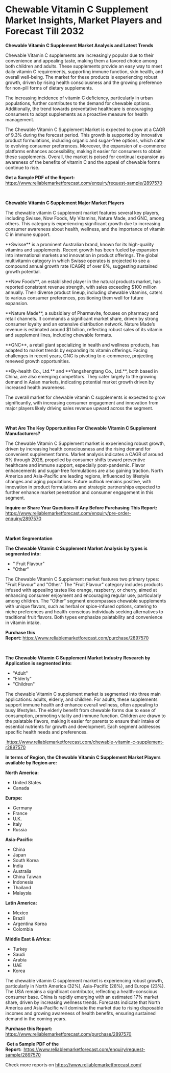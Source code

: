 <p><h1>Chewable Vitamin C Supplement Market Insights, Market Players and Forecast Till 2032</h1></p><p><strong>Chewable Vitamin C Supplement Market Analysis and Latest Trends</strong></p>
<p><p>Chewable Vitamin C supplements are increasingly popular due to their convenience and appealing taste, making them a favored choice among both children and adults. These supplements provide an easy way to meet daily vitamin C requirements, supporting immune function, skin health, and overall well-being. The market for these products is experiencing robust growth, driven by rising health consciousness and the growing preference for non-pill forms of dietary supplements. </p><p>The increasing incidence of vitamin C deficiency, particularly in urban populations, further contributes to the demand for chewable options. Additionally, the trend towards preventative healthcare is encouraging consumers to adopt supplements as a proactive measure for health management. </p><p>The Chewable Vitamin C Supplement Market is expected to grow at a CAGR of 9.3% during the forecast period. This growth is supported by innovative product formulations, including organic and sugar-free options, which cater to evolving consumer preferences. Moreover, the expansion of e-commerce platforms enhances accessibility, making it easier for consumers to obtain these supplements. Overall, the market is poised for continual expansion as awareness of the benefits of vitamin C and the appeal of chewable forms continue to rise.</p></p>
<p><strong>Get a Sample PDF of the Report:&nbsp;</strong> <a href="https://www.reliablemarketforecast.com/enquiry/request-sample/2897570?utm_campaign=3554&utm_medium=2&utm_source=Github&utm_content=ia&utm_term=15032025&utm_id=chewable-vitamin-c-supplement">https://www.reliablemarketforecast.com/enquiry/request-sample/2897570</a></p>
<p>&nbsp;</p>
<p><strong>Chewable Vitamin C Supplement Major Market Players</strong></p>
<p><p>The chewable vitamin C supplement market features several key players, including Swisse, Now Foods, My Vitamins, Nature Made, and GNC, among others. This category is experiencing significant growth due to increasing consumer awareness about health, wellness, and the importance of vitamin C in immune support.</p><p>**Swisse** is a prominent Australian brand, known for its high-quality vitamins and supplements. Recent growth has been fueled by expansion into international markets and innovation in product offerings. The global multivitamin category in which Swisse operates is projected to see a compound annual growth rate (CAGR) of over 8%, suggesting sustained growth potential.</p><p>**Now Foods**, an established player in the natural products market, has reported consistent revenue strength, with sales exceeding $100 million annually. Their diverse product lineup, including chewable vitamins, caters to various consumer preferences, positioning them well for future expansion.</p><p>**Nature Made**, a subsidiary of Pharmavite, focuses on pharmacy and retail channels. It commands a significant market share, driven by strong consumer loyalty and an extensive distribution network. Nature Made’s revenue is estimated around $1 billion, reflecting robust sales of its vitamin and supplement lines, including chewable formats.</p><p>**GNC**, a retail giant specializing in health and wellness products, has adapted to market trends by expanding its vitamin offerings. Facing challenges in recent years, GNC is pivoting to e-commerce, projecting renewed growth opportunities.</p><p>**By-health Co., Ltd.** and **Yangshengtang Co., Ltd.**, both based in China, are also emerging competitors. They cater largely to the growing demand in Asian markets, indicating potential market growth driven by increased health awareness.</p><p>The overall market for chewable vitamin C supplements is expected to grow significantly, with increasing consumer engagement and innovation from major players likely driving sales revenue upward across the segment.</p></p>
<p>&nbsp;</p>
<p><strong>What Are The Key Opportunities For Chewable Vitamin C Supplement Manufacturers?</strong></p>
<p><p>The Chewable Vitamin C Supplement market is experiencing robust growth, driven by increasing health consciousness and the rising demand for convenient supplement forms. Market analysis indicates a CAGR of around 8% through 2028, propelled by consumer shifts toward preventive healthcare and immune support, especially post-pandemic. Flavor enhancements and sugar-free formulations are also gaining traction. North America and Asia-Pacific are leading regions, influenced by lifestyle changes and aging populations. Future outlook remains positive, with innovation in product formulations and strategic partnerships expected to further enhance market penetration and consumer engagement in this segment.</p></p>
<p><strong>Inquire or Share Your Questions If Any Before Purchasing This Report:</strong> <a href="https://www.reliablemarketforecast.com/enquiry/pre-order-enquiry/2897570?utm_campaign=3554&utm_medium=2&utm_source=Github&utm_content=ia&utm_term=15032025&utm_id=chewable-vitamin-c-supplement">https://www.reliablemarketforecast.com/enquiry/pre-order-enquiry/2897570</a></p>
<p>&nbsp;</p>
<p><strong>Market Segmentation</strong></p>
<p><strong>The Chewable Vitamin C Supplement Market Analysis by types is segmented into:</strong></p>
<p><ul><li>" Fruit Flavour"</li><li>"Other"</li></ul></p>
<p><p>The Chewable Vitamin C Supplement market features two primary types: "Fruit Flavour" and "Other." The "Fruit Flavour" category includes products infused with appealing tastes like orange, raspberry, or cherry, aimed at enhancing consumer enjoyment and encouraging regular use, particularly among children. The "Other" segment encompasses chewable supplements with unique flavors, such as herbal or spice-infused options, catering to niche preferences and health-conscious individuals seeking alternatives to traditional fruit flavors. Both types emphasize palatability and convenience in vitamin intake.</p></p>
<p><strong>Purchase this Report:&nbsp;</strong><a href="https://www.reliablemarketforecast.com/purchase/2897570?utm_campaign=3554&utm_medium=2&utm_source=Github&utm_content=ia&utm_term=15032025&utm_id=chewable-vitamin-c-supplement">https://www.reliablemarketforecast.com/purchase/2897570</a></p>
<p>&nbsp;</p>
<p><strong>The Chewable Vitamin C Supplement Market Industry Research by Application is segmented into:</strong></p>
<p><ul><li>"Adult"</li><li>"Elderly"</li><li>"Children"</li></ul></p>
<p><p>The chewable Vitamin C supplement market is segmented into three main applications: adults, elderly, and children. For adults, these supplements support immune health and enhance overall wellness, often appealing to busy lifestyles. The elderly benefit from chewable forms due to ease of consumption, promoting vitality and immune function. Children are drawn to the palatable flavors, making it easier for parents to ensure their intake of essential nutrients for growth and development. Each segment addresses specific health needs and preferences.</p></p>
<p><a href="https://www.reliablemarketforecast.com/chewable-vitamin-c-supplement-r2897570?utm_campaign=3554&utm_medium=2&utm_source=Github&utm_content=ia&utm_term=15032025&utm_id=chewable-vitamin-c-supplement">&nbsp;https://www.reliablemarketforecast.com/chewable-vitamin-c-supplement-r2897570</a></p>
<p><strong>In terms of Region, the Chewable Vitamin C Supplement Market Players available by Region are:</strong></p>
<p>
    <p> <strong> North America: </strong>
        <ul>
            <li>United States</li>
            <li>Canada</li>
        </ul>
        </p> 
    <p> <strong> Europe: </strong>
        <ul>
            <li>Germany</li>
            <li>France</li>
            <li>U.K.</li>
            <li>Italy</li>
            <li>Russia</li>
        </ul>
        </p> 
    <p> <strong> Asia-Pacific: </strong>
        <ul>
            <li>China</li>
            <li>Japan</li>
            <li>South Korea</li>
            <li>India</li>
            <li>Australia</li>
            <li>China Taiwan</li>
            <li>Indonesia</li>
            <li>Thailand</li>
            <li>Malaysia</li>
        </ul>
        </p> 
    <p> <strong> Latin America: </strong>
        <ul>
            <li>Mexico</li>
            <li>Brazil</li>
            <li>Argentina Korea</li>
            <li>Colombia</li>
        </ul>
        </p> 
    <p> <strong> Middle East & Africa: </strong>
        <ul>
            <li>Turkey</li>
            <li>Saudi</li>
            <li>Arabia</li>
            <li>UAE</li>
            <li>Korea</li>
        </ul>
    </p>
    </p>
<p><p>The chewable vitamin C supplement market is experiencing robust growth, particularly in North America (32%), Asia-Pacific (28%), and Europe (23%). The USA remains a significant contributor, reflecting a health-conscious consumer base. China is rapidly emerging with an estimated 17% market share, driven by increasing wellness trends. Forecasts indicate that North America and Asia-Pacific will dominate the market due to rising disposable incomes and growing awareness of health benefits, ensuring sustained demand in the coming years.</p></p>
<p><strong>Purchase this Report: </strong><a href="https://www.reliablemarketforecast.com/purchase/2897570?utm_campaign=3554&utm_medium=2&utm_source=Github&utm_content=ia&utm_term=15032025&utm_id=chewable-vitamin-c-supplement">https://www.reliablemarketforecast.com/purchase/2897570</a></p>
<p>&nbsp;<strong>Get a Sample PDF of the Report:&nbsp;&nbsp;</strong><a href="https://www.reliablemarketforecast.com/enquiry/request-sample/2897570?utm_campaign=3554&utm_medium=2&utm_source=Github&utm_content=ia&utm_term=15032025&utm_id=chewable-vitamin-c-supplement">https://www.reliablemarketforecast.com/enquiry/request-sample/2897570</a></p>
<p><strong></strong></p>
<p>Check more reports on <a href="https://www.reliablemarketforecast.com/?utm_campaign=3554&utm_medium=2&utm_source=Github&utm_content=ia&utm_term=15032025&utm_id=chewable-vitamin-c-supplement">https://www.reliablemarketforecast.com/</a></p>